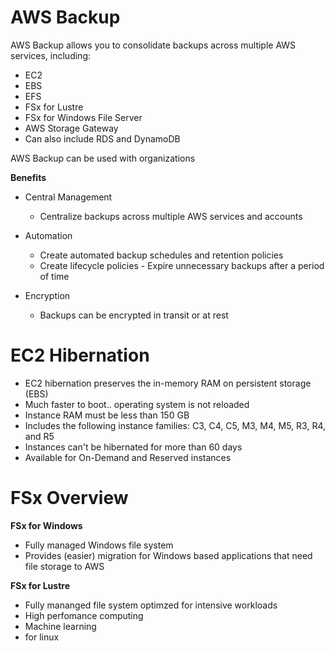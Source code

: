 # AWS Backup

AWS Backup allows you to consolidate backups across multiple AWS services, including:
- EC2
- EBS
- EFS
- FSx for Lustre
- FSx for Windows File Server
- AWS Storage Gateway
- Can also include RDS and DynamoDB

AWS Backup can be used with organizations

**Benefits**

- Central Management
  - Centralize backups across multiple AWS services and accounts

- Automation
  - Create automated backup schedules and retention policies
  - Create lifecycle policies - Expire unnecessary backups after a period of time

- Encryption
  - Backups can be encrypted in transit or at rest


# EC2 Hibernation

- EC2 hibernation preserves the in-memory RAM on persistent storage (EBS)
- Much faster to boot.. operating system is not reloaded
- Instance RAM must be less than 150 GB
- Includes the following instance families: C3, C4, C5, M3, M4, M5, R3, R4, and R5
- Instances can't be hibernated for more than 60 days
- Available for On-Demand and Reserved instances


# FSx Overview

**FSx for Windows**

- Fully managed Windows file system
- Provides (easier) migration for Windows based applications that need file storage to AWS

**FSx for Lustre**

- Fully mananged file system optimzed for intensive workloads
- High perfomance computing
- Machine learning
- for linux